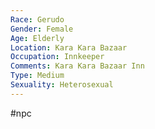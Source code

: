 ```yaml
---
Race: Gerudo
Gender: Female
Age: Elderly
Location: Kara Kara Bazaar
Occupation: Innkeeper
Comments: Kara Kara Bazaar Inn
Type: Medium
Sexuality: Heterosexual
---
```

#npc 

